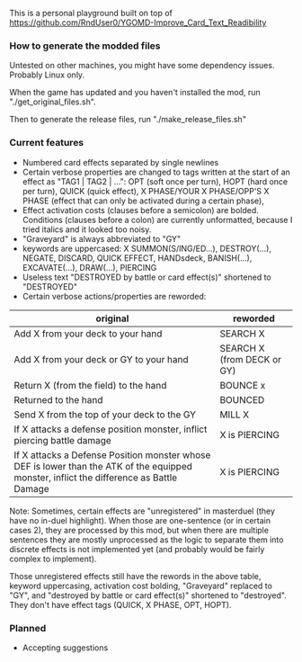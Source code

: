 This is a personal playground built on top of
<https://github.com/RndUser0/YGOMD-Improve_Card_Text_Readibility>

### How to generate the modded files

Untested on other machines, you might have some dependency issues. Probably Linux only.

When the game has updated and you haven't installed the mod, run
"./get_original_files.sh".

Then to generate the release files, run "./make_release_files.sh"


### Current features

- Numbered card effects separated by single newlines
- Certain verbose properties are changed to tags written at the start of an
    effect as "TAG1 | TAG2 | ...": OPT (soft once per turn), HOPT (hard once per
    turn), QUICK (quick effect), X PHASE/YOUR X PHASE/OPP'S X PHASE (effect that
    can only be activated during a certain phase),
- Effect activation costs (clauses before a semicolon) are bolded. Conditions
    (clauses before a colon) are currently unformatted, because I tried italics
    and it looked too noisy.
- "Graveyard" is always abbreviated to "GY"
- keywords are uppercased: X SUMMON(S/ING/ED...), DESTROY(...), NEGATE, DISCARD,
    QUICK EFFECT, HANDsdeck, BANISH(...), EXCAVATE(...), DRAW(...), PIERCING
- Useless text "DESTROYED by battle or card effect(s)" shortened to "DESTROYED"
- Certain verbose actions/properties are reworded:

| original | reworded |
| --- | --- |
| Add X from your deck to your hand | SEARCH X |
| Add X from your deck or GY to your hand | SEARCH X (from DECK or GY) |
| Return X (from the field) to the hand | BOUNCE x |
| Returned to the hand | BOUNCED |
| Send X from the top of your deck to the GY | MILL X |
| If X attacks a defense position monster, inflict piercing battle damage | X is PIERCING |
| If X attacks a Defense Position monster whose DEF is lower than the ATK of the equipped monster, inflict the difference as Battle Damage | X is PIERCING |

Note: Sometimes, certain effects are "unregistered" in masterduel (they have no in-duel highlight). When those are one-sentence (or in certain cases 2), they are processed by this mod, but when there are multiple sentences they are mostly unprocessed as the logic to separate them into discrete effects is not implemented yet (and probably would be fairly complex to implement).

Those unregistered effects still have the rewords in the above table, keyword
uppercasing, activation cost bolding, "Graveyard" replaced to "GY", and
"destroyed by battle or card effect(s)" shortened to "destroyed". They don't
have effect tags (QUICK, X PHASE, OPT, HOPT).

### Planned

- Accepting suggestions
